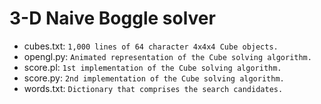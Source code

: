 # 3-D Naive Boggle solver

- cubes.txt: `1,000 lines of 64 character 4x4x4 Cube objects.`
- opengl.py: `Animated representation of the Cube solving algorithm.`
- score.pl: `1st implementation of the Cube solving algorithm.`
- score.py: `2nd implementation of the Cube solving algorithm.`
- words.txt: `Dictionary that comprises the search candidates.`
